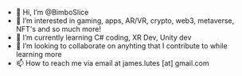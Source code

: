 - 👋 Hi, I’m @BimboSlice
- 👀 I’m interested in gaming, apps, AR/VR, crypto, web3, metaverse, NFT's and so much more!
- 🌱 I’m currently learning C# coding, XR Dev, Unity dev 
- 💞️ I’m looking to collaborate on anyhting that I contribute to while learning more
- 📫 How to reach me via email at james.lutes [at] gmail.com

<!---
BimboSlice/BimboSlice is a ✨ special ✨ repository because its `README.md` (this file) appears on your GitHub profile.
You can click the Preview link to take a look at your changes.
--->
